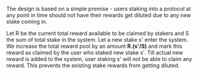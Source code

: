 The design is based on a simple premise - users staking into a protocol at any point in time should not have their rewards get diluted due to any new stake coming in.

Let R be the current total reward available to be claimed by stakers and S the sum of total stake in the system. Let a new stake s' enter the system. We increase the total reward pool by an amount **R.(s'/S)** and mark this reward as claimed by the user who staked new stake s'. Till actual new reward is added to the system, user staking s' will not be able to claim any reward. This prevents the existing stake rewards from getting diluted.